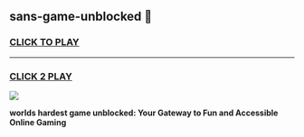 
## sans-game-unblocked 👋
<h3>
<a href="https://premium.freeplayer.one?title=sans-game-unblocked&ref=14F">CLICK TO PLAY</a></h3>
<hr>

<h3>
<a href="https://premium.freeplayer.one?title=sans-game-unblocked&ref=14F">CLICK 2 PLAY</a>
  
</h3>

<a href="https://premium.freeplayer.one?title=sans-game-unblocked&ref=12F/"><img src="https://clearcache.store/games.png"></a>


**worlds hardest game unblocked: Your Gateway to Fun and Accessible Online Gaming**
